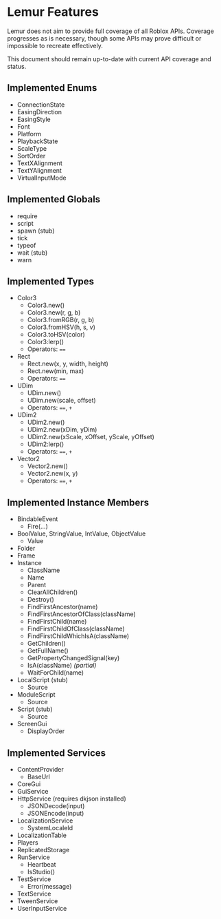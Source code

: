 # Lemur Features
Lemur does not aim to provide full coverage of all Roblox APIs. Coverage progresses as is necessary, though some APIs may prove difficult or impossible to recreate effectively.

This document should remain up-to-date with current API coverage and status.

## Implemented Enums
- ConnectionState
- EasingDirection
- EasingStyle
- Font
- Platform
- PlaybackState
- ScaleType
- SortOrder
- TextXAlignment
- TextYAlignment
- VirtualInputMode

## Implemented Globals
* require
* script
* spawn (stub)
* tick
* typeof
* wait (stub)
* warn

## Implemented Types
* Color3
	* Color3.new()
	* Color3.new(r, g, b)
	* Color3.fromRGB(r, g, b)
	* Color3.fromHSV(h, s, v)
	* Color3.toHSV(color)
	* Color3:lerp()
	* Operators: `==`
* Rect
	* Rect.new(x, y, width, height)
	* Rect.new(min, max)
	* Operators: `==`
* UDim
	* UDim.new()
	* UDim.new(scale, offset)
	* Operators: `==`, `+`
* UDim2
	* UDim2.new()
	* UDim2.new(xDim, yDim)
	* UDim2.new(xScale, xOffset, yScale, yOffset)
	* UDim2:lerp()
	* Operators: `==`, `+`
* Vector2
	* Vector2.new()
	* Vector2.new(x, y)
	* Operators: `==`, `+`

## Implemented Instance Members
* BindableEvent
	* Fire(...)
* BoolValue, StringValue, IntValue, ObjectValue
	* Value
* Folder
* Frame
* Instance
	* ClassName
	* Name
	* Parent
	* ClearAllChildren()
	* Destroy()
	* FindFirstAncestor(name)
	* FindFirstAncestorOfClass(className)
	* FindFirstChild(name)
	* FindFirstChildOfClass(className)
	* FindFirstChildWhichIsA(className)
	* GetChildren()
	* GetFullName()
	* GetPropertyChangedSignal(key)
	* IsA(className) *(partial)*
	* WaitForChild(name)
* LocalScript (stub)
	* Source
* ModuleScript
	* Source
* Script (stub)
	* Source
* ScreenGui
	* DisplayOrder

## Implemented Services
* ContentProvider
	* BaseUrl
* CoreGui
* GuiService
* HttpService (requires dkjson installed)
	* JSONDecode(input)
	* JSONEncode(input)
* LocalizationService
	* SystemLocaleId
* LocalizationTable
* Players
* ReplicatedStorage
* RunService
	* Heartbeat
	* IsStudio()
* TestService
	* Error(message)
* TextService
* TweenService
* UserInputService
